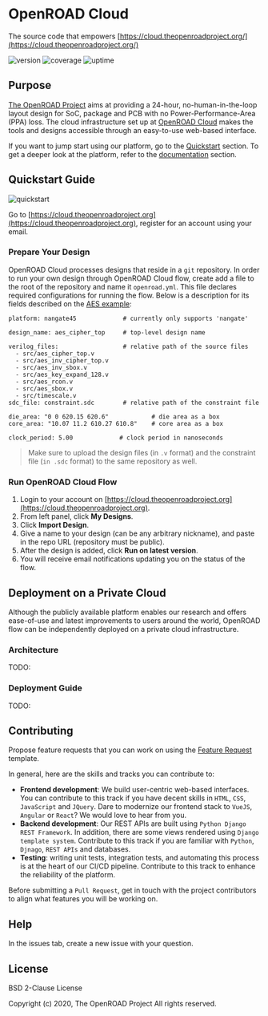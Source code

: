 # OpenROAD Cloud
The source code that empowers [https://cloud.theopenroadproject.org/](https://cloud.theopenroadproject.org/)

![version](https://img.shields.io/badge/version-alpha-blue.svg)
![coverage](https://img.shields.io/badge/coverage-unknown-yellowgreen.svg)
![uptime](https://img.shields.io/badge/uptime-98%25-green.svg)

## Purpose
[The OpenROAD Project](https://theopenroadproject.org/) aims at providing a 24-hour, no-human-in-the-loop layout design 
for SoC, package and PCB with no Power-Performance-Area (PPA) loss. The cloud infrastructure set up at 
[OpenROAD Cloud](https://cloud.theopenroadproject.org/) makes the tools and designs accessible through
an easy-to-use web-based interface.

If you want to jump start using our platform, go to the [Quickstart](#quickstart-guide) section. 
To get a deeper look at the platform, refer to the [documentation](#documentation) section.  

## Quickstart Guide
![quickstart](https://img.shields.io/badge/quickstart-new-brightgreen.svg)

Go to [https://cloud.theopenroadproject.org](https://cloud.theopenroadproject.org), 
register for an account using your email. 

### Prepare Your Design

OpenROAD Cloud processes designs that reside in a `git` repository. 
In order to run your own design through OpenROAD Cloud flow, create add a file to the root of the repository and name it `openroad.yml`.
This file declares required configurations for running the flow. Below is a description for its fields described on the [AES example](https://github.com/OpenROAD-Cloud/aes):

```
platform: nangate45             # currently only supports 'nangate'

design_name: aes_cipher_top     # top-level design name

verilog_files:                  # relative path of the source files
  - src/aes_cipher_top.v
  - src/aes_inv_cipher_top.v
  - src/aes_inv_sbox.v
  - src/aes_key_expand_128.v
  - src/aes_rcon.v
  - src/aes_sbox.v
  - src/timescale.v
sdc_file: constraint.sdc        # relative path of the constraint file

die_area: "0 0 620.15 620.6"            # die area as a box
core_area: "10.07 11.2 610.27 610.8"    # core area as a box

clock_period: 5.00             # clock period in nanoseconds
```

> Make sure to upload the design files (in `.v` format) and the constraint file (`in .sdc` format) to the same repository as well.

### Run OpenROAD Cloud Flow

1. Login to your account on [https://cloud.theopenroadproject.org](https://cloud.theopenroadproject.org).
2. From left panel, click **My Designs**.
3. Click **Import Design**.
4. Give a name to your design (can be any arbitrary nickname), and paste in the repo URL (repository must be public).
5. After the design is added, click **Run on latest version**.
6. You will receive email notifications updating you on the status of the flow.

## Deployment on a Private Cloud
Although the publicly available platform enables our research and offers ease-of-use and latest 
improvements to users around the world, OpenROAD flow can be independently deployed on a private 
cloud infrastructure.

### Architecture
TODO:

### Deployment Guide
TODO:

## Contributing

Propose feature requests that you can work on using the [Feature Request](.github/ISSUE_TEMPLATE/feature_request.md) template.

In general, here are the skills and tracks you can contribute to:

- **Frontend development**: We build user-centric web-based interfaces. You can contribute to this track if you have
decent skills in `HTML`, `CSS`, `JavaScript` and `JQuery`. 
Dare to modernize our frontend stack to `VueJS`, `Angular` or `React`? We would love to hear from you. 
- **Backend development**: Our REST APIs are built using `Python Django REST Framework`. 
In addition, there are some views rendered using `Django template system`. 
Contribute to this track if you are familiar with `Python`, `Djnago`, `REST APIs` and databases.
- **Testing**: writing unit tests, integration tests, and automating this process is at the heart of our
CI/CD pipeline. Contribute to this track to enhance the reliability of the platform.

Before submitting a `Pull Request`, get in touch with the project contributors to align what features you will
be working on. 

## Help
In the issues tab, create a new issue with your question.


## License
BSD 2-Clause License

Copyright (c) 2020, The OpenROAD Project All rights reserved.

